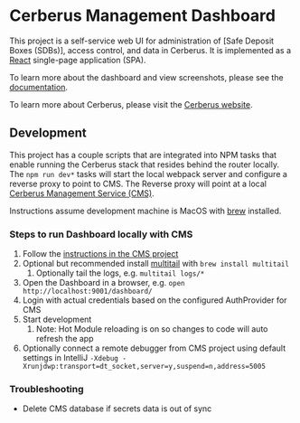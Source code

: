 # Cerberus Management Dashboard

This project is a self-service web UI for administration of [Safe Deposit Boxes (SDBs)],
access control, and data in Cerberus. It is implemented as a [React](https://facebook.github.io/react/) single-page application (SPA).

To learn more about the dashboard and view screenshots, please see the [documentation](http://engineering.nike.com/cerberus/docs/user-guide/dashboard).

To learn more about Cerberus, please visit the [Cerberus website](http://engineering.nike.com/cerberus/).

## Development

This project has a couple scripts that are integrated into NPM tasks that enable running the Cerberus stack that resides behind the router locally.
The `npm run dev*` tasks will start the local webpack server and configure a reverse proxy to point to CMS.
The Reverse proxy will point at a local [Cerberus Management Service (CMS)](https://github.com/Nike-Inc/cerberus-management-service).

Instructions assume development machine is MacOS with [brew](http://brew.sh/) installed.

### Steps to run Dashboard locally with CMS

1. Follow the [instructions in the CMS project](https://github.com/Nike-Inc/cerberus-management-service)
1. Optional but recommended install [multitail](https://www.vanheusden.com/multitail/) with `brew install multitail`
   1. Optionally tail the logs, e.g. `multitail logs/*`
1. Open the Dashboard in a browser, e.g. `open http://localhost:9001/dashboard/`
1. Login with actual credentials based on the configured AuthProvider for CMS 
1. Start development
   1. Note: Hot Module reloading is on so changes to code will auto refresh the app
1. Optionally connect a remote debugger from CMS project using default settings in IntelliJ `-Xdebug -Xrunjdwp:transport=dt_socket,server=y,suspend=n,address=5005`


### Troubleshooting

* Delete CMS database if secrets data is out of sync